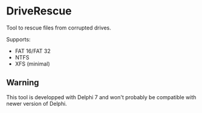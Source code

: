 # DriveRescue
Tool to rescue files from corrupted drives.

Supports:
 - FAT 16/FAT 32
 - NTFS
 - XFS (minimal)

## Warning
This tool is developped with Delphi 7 and won't probably be compatible with newer version of Delphi.
